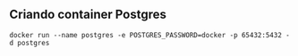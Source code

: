 ## Criando container Postgres

    docker run --name postgres -e POSTGRES_PASSWORD=docker -p 65432:5432 -d postgres
